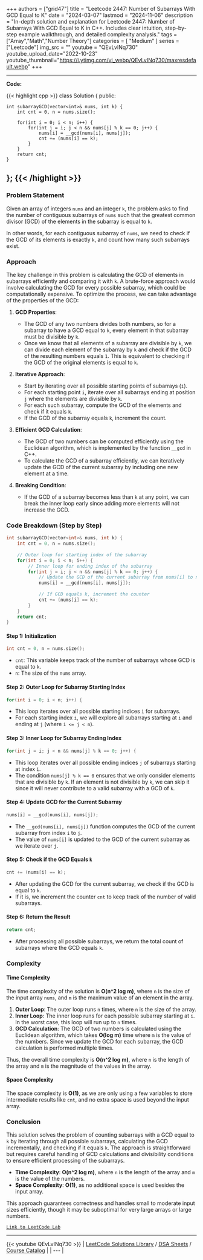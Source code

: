 
+++
authors = ["grid47"]
title = "Leetcode 2447: Number of Subarrays With GCD Equal to K"
date = "2024-03-07"
lastmod = "2024-11-06"
description = "In-depth solution and explanation for Leetcode 2447: Number of Subarrays With GCD Equal to K in C++. Includes clear intuition, step-by-step example walkthrough, and detailed complexity analysis."
tags = ["Array","Math","Number Theory"]
categories = [
    "Medium"
]
series = ["Leetcode"]
img_src = ""
youtube = "QEvLvINq730"
youtube_upload_date="2022-10-23"
youtube_thumbnail="https://i.ytimg.com/vi_webp/QEvLvINq730/maxresdefault.webp"
+++



---
**Code:**

{{< highlight cpp >}}
class Solution {
public:
    
    int subarrayGCD(vector<int>& nums, int k) {        
        int cnt = 0, n = nums.size();
        
        for(int i = 0; i < n; i++) {
            for(int j = i; j < n && nums[j] % k == 0; j++) {
                nums[i] = __gcd(nums[i], nums[j]);
                cnt += (nums[i] == k);
            }
        }
        return cnt;
    }
};
{{< /highlight >}}
---

### Problem Statement

Given an array of integers `nums` and an integer `k`, the problem asks to find the number of contiguous subarrays of `nums` such that the greatest common divisor (GCD) of the elements in the subarray is equal to `k`. 

In other words, for each contiguous subarray of `nums`, we need to check if the GCD of its elements is exactly `k`, and count how many such subarrays exist.

### Approach

The key challenge in this problem is calculating the GCD of elements in subarrays efficiently and comparing it with `k`. A brute-force approach would involve calculating the GCD for every possible subarray, which could be computationally expensive. To optimize the process, we can take advantage of the properties of the GCD:

1. **GCD Properties**:
   - The GCD of any two numbers divides both numbers, so for a subarray to have a GCD equal to `k`, every element in that subarray must be divisible by `k`.
   - Once we know that all elements of a subarray are divisible by `k`, we can divide each element of the subarray by `k` and check if the GCD of the resulting numbers equals `1`. This is equivalent to checking if the GCD of the original elements is equal to `k`.

2. **Iterative Approach**:
   - Start by iterating over all possible starting points of subarrays (`i`).
   - For each starting point `i`, iterate over all subarrays ending at position `j` where the elements are divisible by `k`.
   - For each such subarray, compute the GCD of the elements and check if it equals `k`.
   - If the GCD of the subarray equals `k`, increment the count.

3. **Efficient GCD Calculation**:
   - The GCD of two numbers can be computed efficiently using the Euclidean algorithm, which is implemented by the function `__gcd` in C++.
   - To calculate the GCD of a subarray efficiently, we can iteratively update the GCD of the current subarray by including one new element at a time.

4. **Breaking Condition**:
   - If the GCD of a subarray becomes less than `k` at any point, we can break the inner loop early since adding more elements will not increase the GCD.

### Code Breakdown (Step by Step)

```cpp
int subarrayGCD(vector<int>& nums, int k) {        
    int cnt = 0, n = nums.size();
    
    // Outer loop for starting index of the subarray
    for(int i = 0; i < n; i++) {
        // Inner loop for ending index of the subarray
        for(int j = i; j < n && nums[j] % k == 0; j++) {
            // Update the GCD of the current subarray from nums[i] to nums[j]
            nums[i] = __gcd(nums[i], nums[j]);
            
            // If GCD equals k, increment the counter
            cnt += (nums[i] == k);
        }
    }
    return cnt;
}
```

#### Step 1: Initialization
```cpp
int cnt = 0, n = nums.size();
```
- `cnt`: This variable keeps track of the number of subarrays whose GCD is equal to `k`.
- `n`: The size of the `nums` array.

#### Step 2: Outer Loop for Subarray Starting Index
```cpp
for(int i = 0; i < n; i++) {
```
- This loop iterates over all possible starting indices `i` for subarrays.
- For each starting index `i`, we will explore all subarrays starting at `i` and ending at `j` (where `i <= j < n`).

#### Step 3: Inner Loop for Subarray Ending Index
```cpp
for(int j = i; j < n && nums[j] % k == 0; j++) {
```
- This loop iterates over all possible ending indices `j` of subarrays starting at index `i`.
- The condition `nums[j] % k == 0` ensures that we only consider elements that are divisible by `k`. If an element is not divisible by `k`, we can skip it since it will never contribute to a valid subarray with a GCD of `k`.

#### Step 4: Update GCD for the Current Subarray
```cpp
nums[i] = __gcd(nums[i], nums[j]);
```
- The `__gcd(nums[i], nums[j])` function computes the GCD of the current subarray from index `i` to `j`.
- The value of `nums[i]` is updated to the GCD of the current subarray as we iterate over `j`.
  
#### Step 5: Check if the GCD Equals `k`
```cpp
cnt += (nums[i] == k);
```
- After updating the GCD for the current subarray, we check if the GCD is equal to `k`.
- If it is, we increment the counter `cnt` to keep track of the number of valid subarrays.

#### Step 6: Return the Result
```cpp
return cnt;
```
- After processing all possible subarrays, we return the total count of subarrays where the GCD equals `k`.

### Complexity

#### Time Complexity

The time complexity of the solution is **O(n^2 log m)**, where `n` is the size of the input array `nums`, and `m` is the maximum value of an element in the array. 

1. **Outer Loop**: The outer loop runs `n` times, where `n` is the size of the array.
2. **Inner Loop**: The inner loop runs for each possible subarray starting at `i`. In the worst case, this loop will run up to `n` times.
3. **GCD Calculation**: The GCD of two numbers is calculated using the Euclidean algorithm, which takes **O(log m)** time where `m` is the value of the numbers. Since we update the GCD for each subarray, the GCD calculation is performed multiple times.
   
Thus, the overall time complexity is **O(n^2 log m)**, where `n` is the length of the array and `m` is the magnitude of the values in the array.

#### Space Complexity

The space complexity is **O(1)**, as we are only using a few variables to store intermediate results like `cnt`, and no extra space is used beyond the input array.

### Conclusion

This solution solves the problem of counting subarrays with a GCD equal to `k` by iterating through all possible subarrays, calculating the GCD incrementally, and checking if it equals `k`. The approach is straightforward but requires careful handling of GCD calculations and divisibility conditions to ensure efficient processing of the subarrays.

- **Time Complexity**: **O(n^2 log m)**, where `n` is the length of the array and `m` is the value of the numbers.
- **Space Complexity**: **O(1)**, as no additional space is used besides the input array.

This approach guarantees correctness and handles small to moderate input sizes efficiently, though it may be suboptimal for very large arrays or large numbers.

[`Link to LeetCode Lab`](https://leetcode.com/problems/number-of-subarrays-with-gcd-equal-to-k/description/)

---
{{< youtube QEvLvINq730 >}}
| [LeetCode Solutions Library](https://grid47.xyz/leetcode/) / [DSA Sheets](https://grid47.xyz/sheets/) / [Course Catalog](https://grid47.xyz/courses/) |
| --- |
